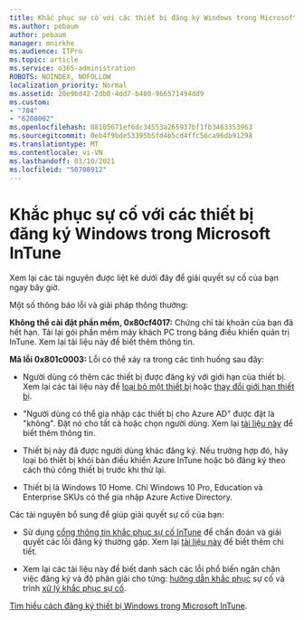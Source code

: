 ```yaml
---
title: Khắc phục sự cố với các thiết bị đăng ký Windows trong Microsoft InTune
ms.author: pebaum
author: pebaum
manager: mnirkhe
ms.audience: ITPro
ms.topic: article
ms.service: o365-administration
ROBOTS: NOINDEX, NOFOLLOW
localization_priority: Normal
ms.assetid: 20e9bd42-2db0-4dd7-b480-966571494dd9
ms.custom:
- "784"
- "6200002"
ms.openlocfilehash: 88105671ef6dc34553a265937bf1fb3463353963
ms.sourcegitcommit: 0eb4f9bde53395b5fd4b5cd4ffc56ca96db91298
ms.translationtype: MT
ms.contentlocale: vi-VN
ms.lasthandoff: 03/10/2021
ms.locfileid: "50708912"
---
```

# <a name="troubleshoot-issues-with-enrolling-windows-devices-in-microsoft-intune"></a>Khắc phục sự cố với các thiết bị đăng ký Windows trong Microsoft InTune

Xem lại các tài nguyên được liệt kê dưới đây để giải quyết sự cố của bạn ngay bây giờ.
  
Một số thông báo lỗi và giải pháp thông thường:
  
 **Không thể cài đặt phần mềm, 0x80cf4017:** Chứng chỉ tài khoản của bạn đã hết hạn. Tải lại gói phần mềm máy khách PC trong bảng điều khiển quản trị InTune. Xem lại tài liệu này để biết thêm thông tin.
  
 **Mã lỗi 0x801c0003:** Lỗi có thể xảy ra trong các tình huống sau đây:
  
-  Người dùng có thêm các thiết bị được đăng ký với giới hạn của thiết bị. Xem lại các tài liệu này để [loại bỏ một thiết bị](https://docs.microsoft.com/intune/devices-wipe) hoặc [thay đổi giới hạn thiết bị](https://docs.microsoft.com/intune/enrollment-restrictions-set#set-device-limit-restrictions).

-  "Người dùng có thể gia nhập các thiết bị cho Azure AD" được đặt là "không". Đặt nó cho tất cả hoặc chọn người dùng. Xem lại [tài liệu này](https://docs.microsoft.com/azure/active-directory/device-management-azure-portal#configure-device-settings) để biết thêm thông tin.

-  Thiết bị này đã được người dùng khác đăng ký. Nếu trường hợp đó, hãy loại bỏ thiết bị khỏi bàn điều khiển Azure InTune hoặc bỏ đăng ký theo cách thủ công thiết bị trước khi thử lại.

-  Thiết bị là Windows 10 Home. Chỉ Windows 10 Pro, Education và Enterprise SKUs có thể gia nhập Azure Active Directory.

Các tài nguyên bổ sung để giúp giải quyết sự cố của bạn:
  
-  Sử dụng [cổng thông tin khắc phục sự cố InTune](https://devicemanagement.microsoft.com/#blade/Microsoft_Intune_DeviceSettings/TroubleshootBlade) để chẩn đoán và giải quyết các lỗi đăng ký thường gặp. Xem lại [tài liệu này](https://docs.microsoft.com/intune/help-desk-operators) để biết thêm chi tiết.

-  Xem lại các tài liệu này để biết danh sách các lỗi phổ biến ngăn chặn việc đăng ký và độ phân giải cho từng: [hướng dẫn khắc phục](https://support.microsoft.com/help/4089533/troubleshooting-windows-device-enrollment-problems-in-microsoft-intune) sự cố và trình [xử lý khắc phục sự cố](https://docs.microsoft.com/troubleshoot/mem/intune/troubleshoot-device-enrollment-in-intune).

[Tìm hiểu cách đăng ký thiết bị Windows trong Microsoft InTune](https://docs.microsoft.com/intune/windows-enroll).
